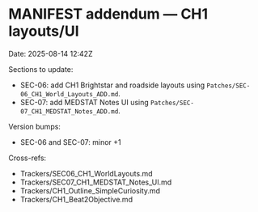 # MANIFEST addendum — CH1 layouts/UI
Date: 2025-08-14 12:42Z

Sections to update:
- SEC-06: add CH1 Brightstar and roadside layouts using `Patches/SEC-06_CH1_World_Layouts_ADD.md`.
- SEC-07: add MEDSTAT Notes UI using `Patches/SEC-07_CH1_MEDSTAT_Notes_ADD.md`.

Version bumps:
- SEC-06 and SEC-07: minor +1

Cross-refs:
- Trackers/SEC06_CH1_WorldLayouts.md
- Trackers/SEC07_CH1_MEDSTAT_Notes_UI.md
- Trackers/CH1_Outline_SimpleCuriosity.md
- Trackers/CH1_Beat2Objective.md
